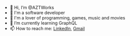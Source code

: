 - 👋 Hi, I’m @AZTWorks
- 👀 I'm a software developer
- 💞️ I'm a lover of programming, games, music and movies
- 🌱 I’m currently learning GraphQL
- 📫 How to reach me: <a href="http://www.linkedin.com/in/agustin-zulueta-torres/" target="_blank" rel="noopener noreferrer">LinkedIn</a>, <a href="mailto:agustin.zuluetatorres@gmail.com">Gmail</a>

<!---
AZTWorks/AZTWorks is a ✨ special ✨ repository because its `README.md` (this file) appears on your GitHub profile.
You can click the Preview link to take a look at your changes.
--->
